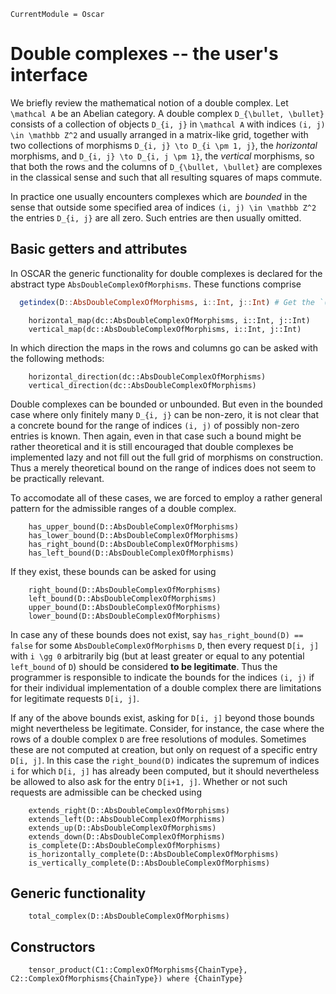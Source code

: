 ```@meta
CurrentModule = Oscar
```
# Double complexes -- the user's interface
We briefly review the mathematical notion of a double complex. 
Let ``\mathcal A`` be an Abelian category. A double complex 
``D_{\bullet, \bullet}`` consists of a collection of objects ``D_{i, j}`` in 
``\mathcal A`` with indices ``(i, j) \in \mathbb Z^2`` and usually arranged 
in a matrix-like grid, together with two collections 
of morphisms ``D_{i, j} \to D_{i \pm 1, j}``, the *horizontal* morphisms, and 
``D_{i, j} \to D_{i, j \pm 1}``, the *vertical* morphisms, so that both 
the rows and the columns of ``D_{\bullet, \bullet}`` are complexes in the 
classical sense and such that all resulting squares of maps commute.

In practice one usually encounters complexes which are *bounded* in the sense 
that outside some specified area of indices ``(i, j) \in \mathbb Z^2`` the entries 
``D_{i, j}`` are all zero. Such entries are then usually omitted. 

## Basic getters and attributes
In OSCAR the generic functionality for double complexes is declared for the 
abstract type `AbsDoubleComplexOfMorphisms`. These functions comprise
```julia
  getindex(D::AbsDoubleComplexOfMorphisms, i::Int, j::Int) # Get the `(i,j)`-th entry of `D`
```
```@docs
    horizontal_map(dc::AbsDoubleComplexOfMorphisms, i::Int, j::Int)
    vertical_map(dc::AbsDoubleComplexOfMorphisms, i::Int, j::Int)
```
In which direction the maps in the rows and columns go can be asked with the following methods:
```@docs
    horizontal_direction(dc::AbsDoubleComplexOfMorphisms)
    vertical_direction(dc::AbsDoubleComplexOfMorphisms)
```
Double complexes can be bounded or unbounded. But even in the bounded case where only finitely 
many ``D_{i, j}`` can be non-zero, it is not clear that a concrete bound for the 
range of indices ``(i, j)`` of possibly non-zero entries is known. Then again, even in that case 
such a bound might be rather theoretical and it is still encouraged that double complexes be implemented 
lazy and not fill out the full grid of morphisms on construction. Thus a merely theoretical bound 
on the range of indices does not seem to be practically relevant. 

To accomodate all of these cases, we are forced to employ a rather general pattern for the 
admissible ranges of a double complex.
```@docs
    has_upper_bound(D::AbsDoubleComplexOfMorphisms)
    has_lower_bound(D::AbsDoubleComplexOfMorphisms)
    has_right_bound(D::AbsDoubleComplexOfMorphisms)
    has_left_bound(D::AbsDoubleComplexOfMorphisms)
```
If they exist, these bounds can be asked for using 
```@docs
    right_bound(D::AbsDoubleComplexOfMorphisms)
    left_bound(D::AbsDoubleComplexOfMorphisms)
    upper_bound(D::AbsDoubleComplexOfMorphisms)
    lower_bound(D::AbsDoubleComplexOfMorphisms)
```
In case any of these bounds does not exist, say `has_right_bound(D) == false` 
for some `AbsDoubleComplexOfMorphisms` `D`, then every request `D[i, j]` with ``i \gg 0`` arbitrarily 
big (but at least greater or equal to any potential `left_bound` of `D`) 
should be considered **to be legitimate**. Thus the programmer is responsible to indicate the 
bounds for the indices `(i, j)` if 
for their individual implementation of a double complex 
there are limitations for legitimate requests `D[i, j]`.

If any of the above bounds exist, asking for `D[i, j]` beyond those bounds might 
nevertheless be legitimate. Consider, 
for instance, the case where the rows of a double complex `D` are free resolutions of 
modules. Sometimes these are not computed at creation, but only on request of a specific entry 
`D[i, j]`. In this case the `right_bound(D)` indicates the supremum of indices `i` 
for which `D[i, j]` has already been computed, but it should nevertheless be allowed to also 
ask for the entry `D[i+1, j]`. Whether or not such requests are admissible can be checked using
```@docs
    extends_right(D::AbsDoubleComplexOfMorphisms)
    extends_left(D::AbsDoubleComplexOfMorphisms)
    extends_up(D::AbsDoubleComplexOfMorphisms)
    extends_down(D::AbsDoubleComplexOfMorphisms)
    is_complete(D::AbsDoubleComplexOfMorphisms)
    is_horizontally_complete(D::AbsDoubleComplexOfMorphisms)
    is_vertically_complete(D::AbsDoubleComplexOfMorphisms)
```

## Generic functionality
```@docs
    total_complex(D::AbsDoubleComplexOfMorphisms)
```

## Constructors
```@docs 
    tensor_product(C1::ComplexOfMorphisms{ChainType}, C2::ComplexOfMorphisms{ChainType}) where {ChainType}
```

